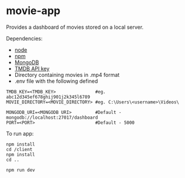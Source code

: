 # movie-app

Provides a dashboard of movies stored on a local server. 

Dependencies: 
  - [node](https://nodejs.org/)  
  - [npm](https://www.npmjs.com/)  
  - [MongoDB](https://www.mongodb.com/)  
  - [TMDB API key](https://developers.themoviedb.org/3/getting-started/introduction)  
  - Directory containing movies in .mp4 format   
  - .env file with the following defined 
  
   ```
TMDB_KEY=<TMDB_KEY>               #eg. abc12d345ef678ghij901j2k345l6789
MOVIE_DIRECTORY=<MOVIE_DIRECTORY> #eg. C:\Users\<username>\Videos\

MONGODB_URI=<MONGODB URI>         #Default - mongodb://localhost:27017/dashboard
PORT=<PORT>                       #Default - 5000
```

To run app:
```
npm install
cd /client
npm install
cd ..

npm run dev
```

